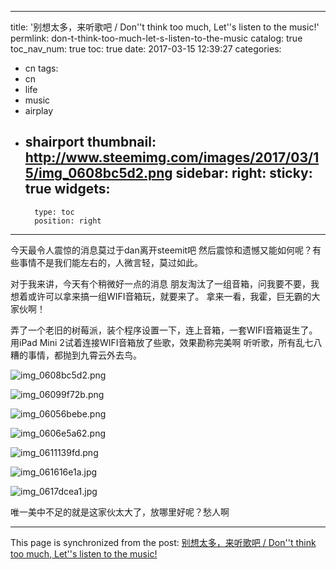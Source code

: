 
---
title: '别想太多，来听歌吧 /  Don''t think too much, Let''s listen to the music!'
permlink: don-t-think-too-much-let-s-listen-to-the-music
catalog: true
toc_nav_num: true
toc: true
date: 2017-03-15 12:39:27
categories:
- cn
tags:
- cn
- life
- music
- airplay
- shairport
thumbnail: http://www.steemimg.com/images/2017/03/15/img_0608bc5d2.png
sidebar:
    right:
        sticky: true
widgets:
    -
        type: toc
        position: right
---


今天最令人震惊的消息莫过于dan离开steemit吧
然后震惊和遗憾又能如何呢？有些事情不是我们能左右的，人微言轻，莫过如此。

对于我来讲，今天有个稍微好一点的消息
朋友淘汰了一组音箱，问我要不要，我想着或许可以拿来搞一组WIFI音箱玩，就要来了。
拿来一看，我霍，巨无霸的大家伙啊！

弄了一个老旧的树莓派，装个程序设置一下，连上音箱，一套WIFI音箱诞生了。
用iPad Mini 2试着连接WIFI音箱放了些歌，效果勘称完美啊
听听歌，所有乱七八糟的事情，都抛到九霄云外去鸟。

![img_0608bc5d2.png](http://www.steemimg.com/images/2017/03/15/img_0608bc5d2.png)

![img_06099f72b.png](http://www.steemimg.com/images/2017/03/15/img_06099f72b.png)

![img_06056bebe.png](http://www.steemimg.com/images/2017/03/15/img_06056bebe.png)

![img_0606e5a62.png](http://www.steemimg.com/images/2017/03/15/img_0606e5a62.png)

![img_0611139fd.png](http://www.steemimg.com/images/2017/03/15/img_0611139fd.png)

![img_061616e1a.jpg](http://www.steemimg.com/images/2017/03/15/img_061616e1a.jpg)

![img_0617dcea1.jpg](http://www.steemimg.com/images/2017/03/15/img_0617dcea1.jpg)

唯一美中不足的就是这家伙太大了，放哪里好呢？愁人啊

- - -

This page is synchronized from the post: [别想太多，来听歌吧 /  Don''t think too much, Let''s listen to the music!](https://steemit.com/@oflyhigh/don-t-think-too-much-let-s-listen-to-the-music)
